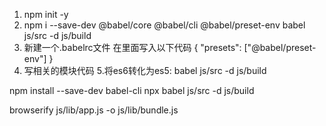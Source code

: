 1. npm init -y
2. npm i --save-dev @babel/core @babel/cli @babel/preset-env
babel js/src -d js/build
3. 新建一个.babelrc文件 在里面写入以下代码
{
  "presets": ["@babel/preset-env"]
}
4. 写相关的模块代码
5.将es6转化为es5: babel js/src -d js/build

npm install --save-dev babel-cli
npx babel js/src -d js/build


browserify js/lib/app.js -o js/lib/bundle.js